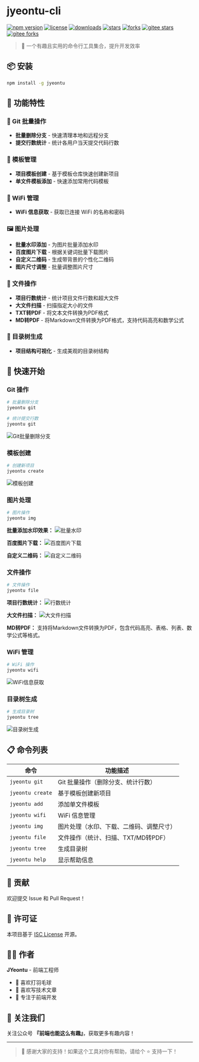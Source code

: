 # jyeontu-cli

[![npm version](https://img.shields.io/npm/v/jyeontu.svg)](https://www.npmjs.com/package/jyeontu)
[![license](https://img.shields.io/npm/l/jyeontu.svg)](https://github.com/yongtaozheng/jyeontu-cli/blob/main/LICENSE)
[![downloads](https://img.shields.io/npm/dm/jyeontu.svg)](https://www.npmjs.com/package/jyeontu)
[![stars](https://img.shields.io/github/stars/yongtaozheng/jyeontu-cli.svg)](https://github.com/yongtaozheng/jyeontu-cli/stargazers)
[![forks](https://img.shields.io/github/forks/yongtaozheng/jyeontu-cli.svg)](https://github.com/yongtaozheng/jyeontu-cli/network/members)
[![gitee stars](https://gitee.com/zheng_yongtao/jyeontu-cli/badge/star.svg?theme=white)](https://gitee.com/zheng_yongtao/jyeontu-cli/stargazers)
[![gitee forks](https://gitee.com/zheng_yongtao/jyeontu-cli/badge/fork.svg?theme=white)](https://gitee.com/zheng_yongtao/jyeontu-cli/members)

> 🚀 一个有趣且实用的命令行工具集合，提升开发效率

## 📦 安装

```bash
npm install -g jyeontu
```

## 🎯 功能特性

### 🔧 Git 批量操作

- **批量删除分支** - 快速清理本地和远程分支
- **提交行数统计** - 统计各用户当天提交代码行数

### 📁 模板管理

- **项目模板创建** - 基于模板仓库快速创建新项目
- **单文件模板添加** - 快速添加常用代码模板

### 📶 WiFi 管理

- **WiFi 信息获取** - 获取已连接 WiFi 的名称和密码

### 🖼️ 图片处理

- **批量水印添加** - 为图片批量添加水印
- **百度图片下载** - 根据关键词批量下载图片
- **自定义二维码** - 生成带背景的个性化二维码
- **图片尺寸调整** - 批量调整图片尺寸

### 📄 文件操作

- **项目行数统计** - 统计项目文件行数和超大文件
- **大文件扫描** - 扫描指定大小的文件
- **TXT转PDF** - 将文本文件转换为PDF格式
- **MD转PDF** - 将Markdown文件转换为PDF格式，支持代码高亮和数学公式

### 🌳 目录树生成

- **项目结构可视化** - 生成美观的目录树结构

## 🚀 快速开始

### Git 操作

```bash
# 批量删除分支
jyeontu git

# 统计提交行数
jyeontu git
```

![Git批量删除分支](https://gitee.com/jyeontostore/img-bed/raw/master/img/1701229700652.jpg)

### 模板创建

```bash
# 创建新项目
jyeontu create
```

![模板创建](https://gitee.com/jyeontostore/img-bed/raw/master/img/1701229955095.jpg)

### 图片处理

```bash
# 图片操作
jyeontu img
```

**批量添加水印效果：**
![批量水印](https://gitee.com/jyeontostore/img-bed/raw/master/img/1702349823117.jpg)

**百度图片下载：**
![百度图片下载](https://gitee.com/jyeontostore/img-bed/raw/master/img/1702349509051.jpg)

**自定义二维码：**
![自定义二维码](https://files.mdnice.com/user/42027/676e59e1-f1c8-46ff-a5e0-5c8f37daa461.png)

### 文件操作

```bash
# 文件操作
jyeontu file
```

**项目行数统计：**
![行数统计](https://gitee.com/jyeontostore/img-bed/raw/master/img/1702349078769.jpg)

**大文件扫描：**
![大文件扫描](https://gitee.com/jyeontostore/img-bed/raw/master/img/1702349035856.jpg)

**MD转PDF：**
支持将Markdown文件转换为PDF，包含代码高亮、表格、列表、数学公式等格式。

### WiFi 管理

```bash
# WiFi 操作
jyeontu wifi
```

![WiFi信息获取](https://gitee.com/jyeontostore/img-bed/raw/master/img/1702349277580.jpg)

### 目录树生成

```bash
# 生成目录树
jyeontu tree
```

![目录树生成](https://gitee.com/jyeontostore/img-bed/raw/master/img/1703231332045.jpg)

## 📋 命令列表


| 命令             | 功能描述                                 |
| ---------------- | ---------------------------------------- |
| `jyeontu git`    | Git 批量操作（删除分支、统计行数）       |
| `jyeontu create` | 基于模板创建新项目                       |
| `jyeontu add`    | 添加单文件模板                           |
| `jyeontu wifi`   | WiFi 信息管理                            |
| `jyeontu img`    | 图片处理（水印、下载、二维码、调整尺寸） |
| `jyeontu file`   | 文件操作（统计、扫描、TXT/MD转PDF）     |
| `jyeontu tree`   | 生成目录树                               |
| `jyeontu help`   | 显示帮助信息                             |

## 🤝 贡献

欢迎提交 Issue 和 Pull Request！

## 📄 许可证

本项目基于 [ISC License](LICENSE) 开源。

## 👨‍💻 作者

**JYeontu** - 前端工程师

- 🏸 喜欢打羽毛球
- 📝 喜欢写技术文章
- 🎯 专注于前端开发

## 📱 关注我们

关注公众号 **『前端也能这么有趣』**，获取更多有趣内容！

---

> 🎉 感谢大家的支持！如果这个工具对你有帮助，请给个 ⭐️ 支持一下！
